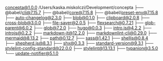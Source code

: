 concepta@1.0.0 /Users/kaska.miskolczi/Development/concepta
├── @babel/cli@7.15.7
├── @babel/core@7.15.8
├── @babel/preset-env@7.15.8
├── auto-changelog@2.3.0
├── blob@0.1.0
├── clipboard@2.0.8
├── cross-blob@3.0.0
├── file-saver@2.0.5
├── flexsearch@0.7.21
├── glob-parent@6.0.2
├── glob@7.2.0
├── hugo@0.0.3
├── intro.js@4.2.2
├── introjs@0.2.2
├── markdown-it@12.2.0
├── markdownlint-cli@0.29.0
├── mermaid@8.13.2
├── path@0.12.7
├── sass@1.42.1
├── shelljs@0.8.4
├── shepherd.js@8.3.1
├── shx@0.3.3
├── standard-version@9.3.1
├── stylelint-config-standard@22.0.0
├── stylelint@13.13.1
├── typanion@3.5.0
└── update-notifier@5.1.0

